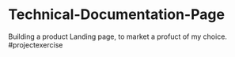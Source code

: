 # Technical-Documentation-Page
Building a product Landing page, to market a profuct of my choice. #projectexercise
